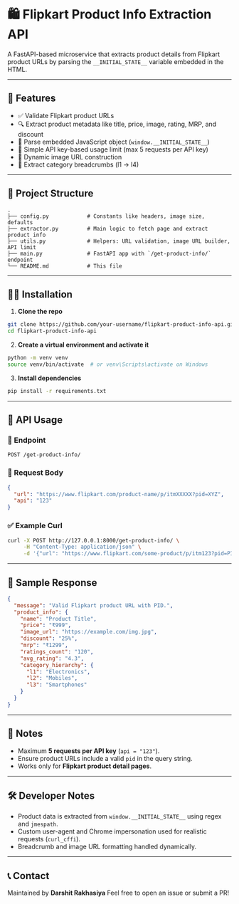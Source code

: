 # 🛍️ Flipkart Product Info Extraction API

A FastAPI-based microservice that extracts product details from Flipkart product URLs by parsing the `__INITIAL_STATE__` variable embedded in the HTML.

---

## 🚀 Features

* ✅ Validate Flipkart product URLs
* 🔍 Extract product metadata like title, price, image, rating, MRP, and discount
* 🧠 Parse embedded JavaScript object (`window.__INITIAL_STATE__`)
* 🔐 Simple API key-based usage limit (max 5 requests per API key)
* 📸 Dynamic image URL construction
* 🧭 Extract category breadcrumbs (l1 → l4)

---

## 📁 Project Structure

```plaintext
.
├── config.py            # Constants like headers, image size, defaults
├── extractor.py         # Main logic to fetch page and extract product info
├── utils.py             # Helpers: URL validation, image URL builder, API limit
├── main.py              # FastAPI app with `/get-product-info/` endpoint
└── README.md            # This file
```

---

## 🧑‍💻 Installation

1. **Clone the repo**

```bash
git clone https://github.com/your-username/flipkart-product-info-api.git
cd flipkart-product-info-api
```

2. **Create a virtual environment and activate it**

```bash
python -m venv venv
source venv/bin/activate  # or venv\Scripts\activate on Windows
```

3. **Install dependencies**

```bash
pip install -r requirements.txt
```

---

## 🧪 API Usage

### 🔗 Endpoint

```http
POST /get-product-info/
```

### 🔖 Request Body

```json
{
  "url": "https://www.flipkart.com/product-name/p/itmXXXXX?pid=XYZ",
  "api": "123"
}
```

### ✅ Example Curl

```bash
curl -X POST http://127.0.0.1:8000/get-product-info/ \
     -H "Content-Type: application/json" \
     -d '{"url": "https://www.flipkart.com/some-product/p/itm123?pid=PID123", "api": "123"}'
```

---

## 🧾 Sample Response

```json
{
  "message": "Valid Flipkart product URL with PID.",
  "product_info": {
    "name": "Product Title",
    "price": "₹999",
    "image_url": "https://example.com/img.jpg",
    "discount": "25%",
    "mrp": "₹1299",
    "ratings_count": "120",
    "avg_rating": "4.3",
    "category_hierarchy": {
      "l1": "Electronics",
      "l2": "Mobiles",
      "l3": "Smartphones"
    }
  }
}
```

---

## 📌 Notes

* Maximum **5 requests per API key** (`api = "123"`).
* Ensure product URLs include a valid `pid` in the query string.
* Works only for **Flipkart product detail pages**.

---

## 🛠️ Developer Notes

* Product data is extracted from `window.__INITIAL_STATE__` using regex and `jmespath`.
* Custom user-agent and Chrome impersonation used for realistic requests (`curl_cffi`).
* Breadcrumb and image URL formatting handled dynamically.

---

## 📞 Contact

Maintained by **Darshit Rakhasiya**
Feel free to open an issue or submit a PR!
